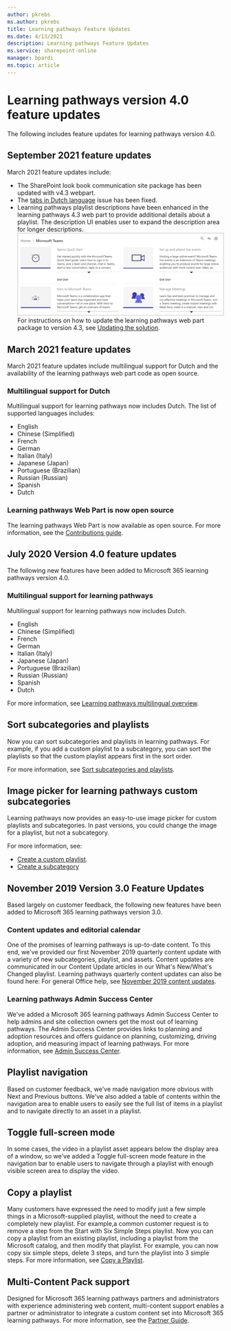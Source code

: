 ```yaml
---
author: pkrebs
ms.author: pkrebs
title: Learning pathways Feature Updates
ms.date: 4/13/2021
description: Learning pathways Feature Updates
ms.service: sharepoint-online
manager: bpardi
ms.topic: article
---
```


# Learning pathways version 4.0 feature updates

The following includes feature updates for learning pathways version 4.0.  

## September 2021 feature updates

March 2021 feature updates include:

- The SharePoint look book communication site package has been updated with v4.3 webpart.
- The [tabs in Dutch language](https://github.com/pnp/custom-learning-office-365/issues/566) issue has been fixed.
- Learning pathways playlist descriptions have been enhanced in the learning pathways 4.3 web part to provide additional details about a playlist. The description UI enables user to expand the description area for longer descriptions.
![Screenshot of longer playlist descriptions.](media/enhanced-descriptions.png "Enhanced descriptions")
For instructions on how to update the learning pathways web part package to version 4.3, see [Updating the solution](https://github.com/pnp/custom-learning-office-365#updating-the-solution).

## March 2021 feature updates

March 2021 feature updates include multilingual support for Dutch and the availability of the learning pathways web part code as open source.

### Multilingual support for Dutch

Multilingual support for learning pathways now includes Dutch. The list of supported languages includes:

- English   
- Chinese (Simplified)
- French
- German
- Italian (Italy)
- Japanese (Japan)
- Portuguese (Brazilian)
- Russian (Russian)
- Spanish
- Dutch

### Learning pathways Web Part is now open source

The learning pathways Web Part is now available as open source. For more information, see the [Contributions guide](https://github.com/pnp/custom-learning-office-365#contributions).

## July 2020 Version 4.0 feature updates

The following new features have been added to Microsoft 365 learning pathways version 4.0.

### Multilingual support for learning pathways

Multilingual support for learning pathways now includes Dutch.

- English   
- Chinese (Simplified)
- French
- German
- Italian (Italy)
- Japanese (Japan)
- Portuguese (Brazilian)
- Russian (Russian)
- Spanish
- Dutch

For more information, see [Learning pathways multilingual overview](custom_overview.md).

## Sort subcategories and playlists

Now you can sort subcategories and playlists in learning pathways. For example, if you add a custom playlist to a subcategory, you can sort the playlists so that the custom playlist appears first in the sort order.

For more information, see [Sort subcategories and playlists](custom_sortsubplay.md).

## Image picker for learning pathways custom subcategories

Learning pathways now provides an easy-to-use image picker for custom playlists and subcategories.  In past versions, you could change the image for a playlist, but not a subcategory.  

For more information, see:

- [Create a custom playlist](custom_createnewplaylist.md).
- [Create a subcategory](custom_createnewcat.md)

## November 2019 Version 3.0 Feature Updates

Based largely on customer feedback, the following new features have been added to Microsoft 365 learning pathways version 3.0.

### Content updates and editorial calendar

One of the promises of learning pathways is up-to-date content. To this end, we've provided our first November 2019 quarterly content update with a variety of new subcategories, playlist, and assets. Content updates are communicated in our Content Update articles in our What's New/What's Changed playlist. Learning pathways quarterly content updates can also be found here: For general Office help, see [November 2019 content updates](custom_contentupdates.md).

### Learning pathways Admin Success Center

We've added a Microsoft 365 learning pathways Admin Success Center to help admins and site collection owners get the most out of learning pathways. The Admin Success Center provides links to planning and adoption resources and offers guidance on planning, customizing, driving adoption, and measuring impact of learning pathways. For more information, see [Admin Success Center](custom_successcenter.md).

## Playlist navigation

Based on customer feedback, we've made navigation more obvious with Next and Previous buttons. We've also added a table of contents within the navigation area to enable users to easily see the full list of items in a playlist and to navigate directly to an asset in a playlist.

## Toggle full-screen mode

In some cases, the video in a playlist asset appears below the display area of a window, so we've added a Toggle full-screen mode feature in the navigation bar to enable users to navigate through a playlist with enough visible screen area to display the video.

## Copy a playlist

Many customers have expressed the need to modify just a few simple things in a Microsoft-supplied playlist, without the need to create a completely new playlist. For example,a common customer request is to remove a step from the Start with Six Simple Steps playlist. Now you can copy a playlist from an existing playlist, including a playlist from the Microsoft catalog, and then modify that playlist. For example, you can now copy six simple steps, delete 3 steps, and turn the playlist into 3 simple steps. For more information, see [Copy a Playlist](custom_copyplaylist.md).

## Multi-Content Pack support

Designed for Microsoft 365 learning pathways partners and administrators with experience administering web content, multi-content support enables a partner or administrator to integrate a custom content set into Microsoft 365 learning pathways. For more information, see the [Partner Guide](custom_partnerguide.md).

